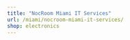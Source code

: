 ```yaml
---
title: "NocRoom Miami IT Services"
url: /miami/nocroom-miami-it-services/
shop: electronics
---
```

